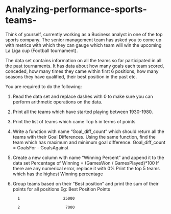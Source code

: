 # Analyzing-performance-sports-teams-



 

Think of yourself, currently working as a Business analyst in one of the top sports company. The senior management team has asked you to come up with metrics with which they can gauge which team will win the upcoming La Liga cup (Football tournament).

The data set contains information on all the teams so far participated in all the past tournaments. It has data about how many goals each team scored, conceded, how many times they came within first 6 positions, how many seasons they have qualified, their best position in the past etc.

 

You are required to do the following:

1. Read the data set and replace dashes with 0 to make sure you can perform arithmetic operations on the data. 
2. Print all the teams which have started playing between 1930-1980. 
3. Print the list of teams which came Top 5 in terms of points 
4. Write a function with name “Goal_diff_count” which should return all the teams with their Goal Differences. Using the same function, find the team which      has maximum and minimum goal difference. 
   Goal_diff_count = GoalsFor - GoalsAgainst

5. Create a new column with name “Winning Percent” and append it to the data set 
    Percentage of Winning = (GamesWon / GamesPlayed)*100
    If there are any numerical error, replace it with 0%
    Print the top 5 teams which has the highest Winning percentage
6. Group teams based on their “Best position” and print the sum of their points for all positions 
    Eg: Best Position     Points

         1                   25000

         2                    7000
